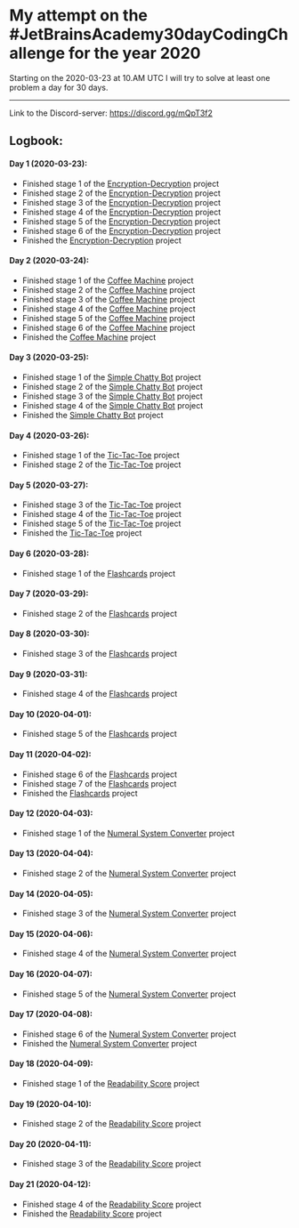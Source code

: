 # My attempt on the #JetBrainsAcademy30dayCodingChallenge for the year 2020

Starting on the 2020-03-23 at 10.AM UTC I will try to solve at least one problem a day for 30 days.

---

Link to the Discord-server: https://discord.gg/mQpT3f2

## Logbook:

#### Day 1 (2020-03-23):

- Finished stage 1 of the [Encryption-Decryption](https://hyperskill.org/projects/46?goal=7) project
- Finished stage 2 of the [Encryption-Decryption](https://hyperskill.org/projects/46?goal=7) project
- Finished stage 3 of the [Encryption-Decryption](https://hyperskill.org/projects/46?goal=7) project
- Finished stage 4 of the [Encryption-Decryption](https://hyperskill.org/projects/46?goal=7) project
- Finished stage 5 of the [Encryption-Decryption](https://hyperskill.org/projects/46?goal=7) project
- Finished stage 6 of the [Encryption-Decryption](https://hyperskill.org/projects/46?goal=7) project
- Finished the [Encryption-Decryption](https://hyperskill.org/projects/46?goal=7) project

#### Day 2 (2020-03-24):

- Finished stage 1 of the [Coffee Machine](https://hyperskill.org/projects/33?goal=7) project
- Finished stage 2 of the [Coffee Machine](https://hyperskill.org/projects/33?goal=7) project
- Finished stage 3 of the [Coffee Machine](https://hyperskill.org/projects/33?goal=7) project
- Finished stage 4 of the [Coffee Machine](https://hyperskill.org/projects/33?goal=7) project
- Finished stage 5 of the [Coffee Machine](https://hyperskill.org/projects/33?goal=7) project
- Finished stage 6 of the [Coffee Machine](https://hyperskill.org/projects/33?goal=7) project
- Finished the [Coffee Machine](https://hyperskill.org/projects/33?goal=7) project

#### Day 3 (2020-03-25):

- Finished stage 1 of the [Simple Chatty Bot](https://hyperskill.org/projects/31?goal=7) project
- Finished stage 2 of the [Simple Chatty Bot](https://hyperskill.org/projects/31?goal=7) project
- Finished stage 3 of the [Simple Chatty Bot](https://hyperskill.org/projects/31?goal=7) project
- Finished stage 4 of the [Simple Chatty Bot](https://hyperskill.org/projects/31?goal=7) project
- Finished the [Simple Chatty Bot](https://hyperskill.org/projects/31?goal=7) project

#### Day 4 (2020-03-26):
- Finished stage 1 of the [Tic-Tac-Toe](https://hyperskill.org/projects/48?goal=7) project
- Finished stage 2 of the [Tic-Tac-Toe](https://hyperskill.org/projects/48?goal=7) project

#### Day 5 (2020-03-27):
- Finished stage 3 of the [Tic-Tac-Toe](https://hyperskill.org/projects/48?goal=7) project
- Finished stage 4 of the [Tic-Tac-Toe](https://hyperskill.org/projects/48?goal=7) project
- Finished stage 5 of the [Tic-Tac-Toe](https://hyperskill.org/projects/48?goal=7) project
- Finished the [Tic-Tac-Toe](https://hyperskill.org/projects/48?goal=7) project

#### Day 6 (2020-03-28):
- Finished stage 1 of the [Flashcards](https://hyperskill.org/projects/44?goal=7) project

#### Day 7 (2020-03-29):
- Finished stage 2 of the [Flashcards](https://hyperskill.org/projects/44?goal=7) project

#### Day 8 (2020-03-30):
- Finished stage 3 of the [Flashcards](https://hyperskill.org/projects/44?goal=7) project

#### Day 9 (2020-03-31):
- Finished stage 4 of the [Flashcards](https://hyperskill.org/projects/44?goal=7) project

#### Day 10 (2020-04-01):
- Finished stage 5 of the [Flashcards](https://hyperskill.org/projects/44?goal=7) project

#### Day 11 (2020-04-02):
- Finished stage 6 of the [Flashcards](https://hyperskill.org/projects/44?goal=7) project
- Finished stage 7 of the [Flashcards](https://hyperskill.org/projects/44?goal=7) project
- Finished the [Flashcards](https://hyperskill.org/projects/44?goal=7) project

#### Day 12 (2020-04-03):
- Finished stage 1 of the [Numeral System Converter](https://hyperskill.org/projects/41?goal=7) project

#### Day 13 (2020-04-04):
- Finished stage 2 of the [Numeral System Converter](https://hyperskill.org/projects/41?goal=7) project

#### Day 14 (2020-04-05):
- Finished stage 3 of the [Numeral System Converter](https://hyperskill.org/projects/41?goal=7) project

#### Day 15 (2020-04-06):
- Finished stage 4 of the [Numeral System Converter](https://hyperskill.org/projects/41?goal=7) project

#### Day 16 (2020-04-07):
- Finished stage 5 of the [Numeral System Converter](https://hyperskill.org/projects/41?goal=7) project

#### Day 17 (2020-04-08):
- Finished stage 6 of the [Numeral System Converter](https://hyperskill.org/projects/41?goal=7) project
- Finished the [Numeral System Converter](https://hyperskill.org/projects/41?goal=7) project

#### Day 18 (2020-04-09):
- Finished stage 1 of the [Readability Score](https://hyperskill.org/projects/39?goal=7) project

#### Day 19 (2020-04-10):
- Finished stage 2 of the [Readability Score](https://hyperskill.org/projects/39?goal=7) project

#### Day 20 (2020-04-11):
- Finished stage 3 of the [Readability Score](https://hyperskill.org/projects/39?goal=7) project

#### Day 21 (2020-04-12):
- Finished stage 4 of the [Readability Score](https://hyperskill.org/projects/39?goal=7) project
- Finished the [Readability Score](https://hyperskill.org/projects/39?goal=7) project